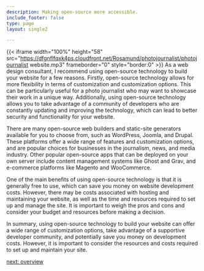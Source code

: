 ```yaml
---
description: Making open-source more accessible.
include_footer: false
type: page
layout: single2

---
```



{{< iframe width="100%" height="58" src="https://dfgnflfqxk4ps.cloudfront.net/Rosamund/photojournalist/photojournalist website.mp3" frameborder="0" style="border:0" >}}
As a web design consultant, I recommend using open-source technology to build your website for a few reasons. Firstly, open-source technology allows for more flexibility in terms of customization and customization options. This can be particularly useful for a photo journalist who may want to showcase their work in a unique way. Additionally, using open-source technology allows you to take advantage of a community of developers who are constantly updating and improving the technology, which can lead to better security and functionality for your website.

There are many open-source web builders and static-site generators available for you to choose from, such as WordPress, Joomla, and Drupal. These platforms offer a wide range of features and customization options, and are popular choices for businesses in the journalism, news, and media industry. Other popular open-source apps that can be deployed on your own server include content management systems like Ghost and Grav, and e-commerce platforms like Magento and WooCommerce.

One of the main benefits of using open-source technology is that it is generally free to use, which can save you money on website development costs. However, there may be costs associated with hosting and maintaining your website, as well as the time and resources required to set up and manage the site. It is important to weigh the pros and cons and consider your budget and resources before making a decision.

In summary, using open-source technology to build your website can offer a wide range of customization options, take advantage of a supportive developer community, and potentially save you money on development costs. However, it is important to consider the resources and costs required to set up and maintain your site.



<a href="https://workdojos.com/photojournalist/overview">next: overview</a>


